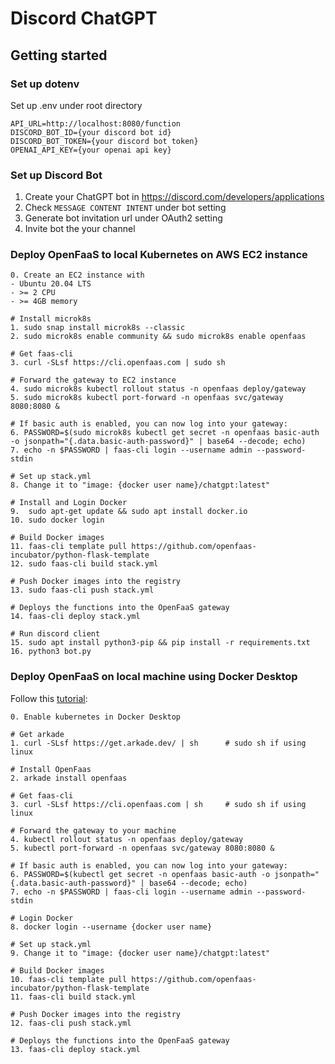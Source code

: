 # Discord ChatGPT

## Getting started

### Set up dotenv

Set up .env under root directory

```
API_URL=http://localhost:8080/function
DISCORD_BOT_ID={your discord bot id}
DISCORD_BOT_TOKEN={your discord bot token}
OPENAI_API_KEY={your openai api key}
```

### Set up Discord Bot

1. Create your ChatGPT bot in https://discord.com/developers/applications
2. Check `MESSAGE CONTENT INTENT` under bot setting
3. Generate bot invitation url under OAuth2 setting
4. Invite bot the your channel

### Deploy OpenFaaS to local Kubernetes on AWS EC2 instance

```
0. Create an EC2 instance with
- Ubuntu 20.04 LTS
- >= 2 CPU
- >= 4GB memory

# Install microk8s
1. sudo snap install microk8s --classic
2. sudo microk8s enable community && sudo microk8s enable openfaas

# Get faas-cli
3. curl -SLsf https://cli.openfaas.com | sudo sh

# Forward the gateway to EC2 instance
4. sudo microk8s kubectl rollout status -n openfaas deploy/gateway
5. sudo microk8s kubectl port-forward -n openfaas svc/gateway 8080:8080 &

# If basic auth is enabled, you can now log into your gateway:
6. PASSWORD=$(sudo microk8s kubectl get secret -n openfaas basic-auth -o jsonpath="{.data.basic-auth-password}" | base64 --decode; echo)
7. echo -n $PASSWORD | faas-cli login --username admin --password-stdin

# Set up stack.yml
8. Change it to "image: {docker user name}/chatgpt:latest"

# Install and Login Docker
9.  sudo apt-get update && sudo apt install docker.io
10. sudo docker login

# Build Docker images
11. faas-cli template pull https://github.com/openfaas-incubator/python-flask-template
12. sudo faas-cli build stack.yml

# Push Docker images into the registry
13. sudo faas-cli push stack.yml

# Deploys the functions into the OpenFaaS gateway
14. faas-cli deploy stack.yml

# Run discord client
15. sudo apt install python3-pip && pip install -r requirements.txt
16. python3 bot.py
```

### Deploy OpenFaaS on local machine using Docker Desktop

Follow this [tutorial](https://docs.openfaas.com/deployment/kubernetes/):

```
0. Enable kubernetes in Docker Desktop

# Get arkade
1. curl -SLsf https://get.arkade.dev/ | sh      # sudo sh if using linux

# Install OpenFaas
2. arkade install openfaas

# Get faas-cli
3. curl -SLsf https://cli.openfaas.com | sh     # sudo sh if using linux

# Forward the gateway to your machine
4. kubectl rollout status -n openfaas deploy/gateway
5. kubectl port-forward -n openfaas svc/gateway 8080:8080 &

# If basic auth is enabled, you can now log into your gateway:
6. PASSWORD=$(kubectl get secret -n openfaas basic-auth -o jsonpath="{.data.basic-auth-password}" | base64 --decode; echo)
7. echo -n $PASSWORD | faas-cli login --username admin --password-stdin

# Login Docker
8. docker login --username {docker user name}

# Set up stack.yml
9. Change it to "image: {docker user name}/chatgpt:latest"

# Build Docker images
10. faas-cli template pull https://github.com/openfaas-incubator/python-flask-template
11. faas-cli build stack.yml

# Push Docker images into the registry
12. faas-cli push stack.yml

# Deploys the functions into the OpenFaaS gateway
13. faas-cli deploy stack.yml
```
